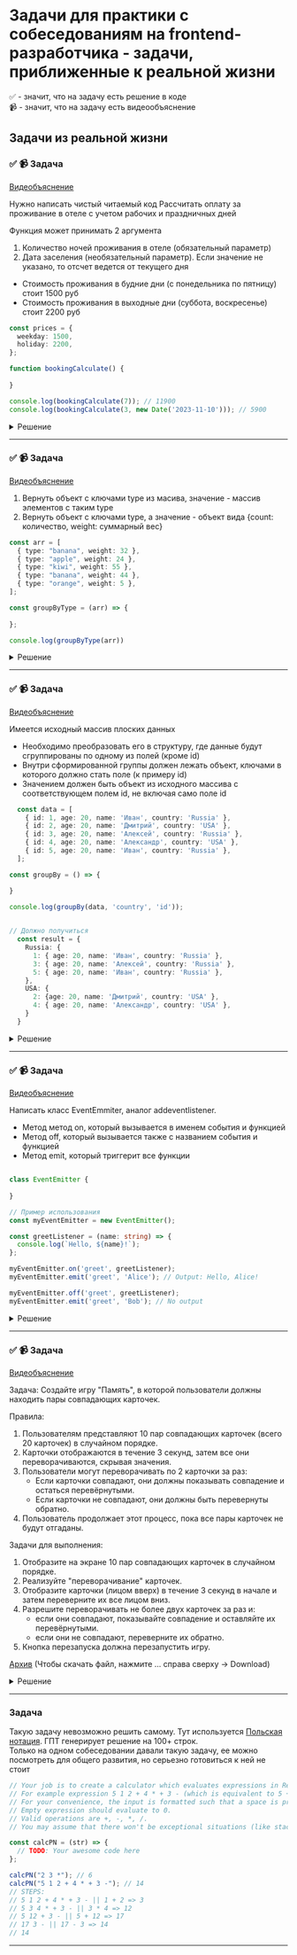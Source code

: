 # Задачи для практики с собеседованиям на frontend-разработчика - задачи, приближенные к реальной жизни

✅ - значит, что на задачу есть решение в коде  
📹 - значит, что на задачу есть видеообъяснение

## Задачи из реальной жизни

### ✅ 📹 Задача
[Видеобъяснение](https://t.me/c/2062644132/983/1404)

Нужно написать чистый читаемый код
Рассчитать оплату за проживание в отеле с учетом рабочих и праздничных дней
 
Функция может принимать 2 аргумента  
1. Количество ночей проживания в отеле (обязательный параметр)  
2. Дата заселения (необязательный параметр). Если значение не указано, то отсчет ведется от текущего дня  
- Стоимость проживания в будние дни (с понедельника по пятницу) стоит 1500 руб  
- Стоимость проживания в выходные дни (суббота, воскресенье) стоит 2200 руб  

```ts
const prices = {
  weekday: 1500,
  holiday: 2200,
};

function bookingCalculate() {
  
}

console.log(bookingCalculate(7)); // 11900
console.log(bookingCalculate(3, new Date('2023-11-10'))); // 5900
```

<details>
  <summary>Решение</summary>

```ts
const prices = {
  weekday: 1500,
  holiday: 2200,
};

const addDays = (date, days) => {
  const result = new Date(date);
  result.setDate(result.getDate() + days);
  return result;
};

const checkIsHoliday = day => {
  return !checkIsWeekdaty(day);
};

const checkIsWeekdaty = date => {
  const day = new Date(date).getDay();
  return day > 0 && day < 6;
};

function bookingCalculate(nights, startDate = new Date()) {
  const endDate = addDays(startDate, nights);

  let tempStartDate = startDate;
  let weekDays = 0;
  let hoilDays = 0;

  while (tempStartDate < endDate) {
    if (checkIsWeekdaty(tempStartDate)) {
      weekDays += 1;
    }
    if (checkIsHoliday(tempStartDate)) {
      hoilDays += 1;
    }
    tempStartDate = addDays(tempStartDate, 1);
  }
  return weekDays * prices.weekday + hoilDays * prices.holiday;
}

console.log(bookingCalculate(7)); // 11900
console.log(bookingCalculate(3, new Date('2023-11-10'))); // 5900

```
</details>


 ---
 <!--  ------------------------------------------------------------------------------------------------------------------------------------------------------- -->

 
### ✅ 📹 Задача
[Видеобъяснение](https://t.me/c/2062644132/983/1202)

1. Вернуть объект с ключами type из масива, значение - массив элементов с таким type  
2. Вернуть объект с ключами type, а значение - объект вида {count: количество, weight: суммарный вес}  

```ts
const arr = [
  { type: "banana", weight: 32 },
  { type: "apple", weight: 24 },
  { type: "kiwi", weight: 55 },
  { type: "banana", weight: 44 },
  { type: "orange", weight: 5 },
];

const groupByType = (arr) => {
  
};

console.log(groupByType(arr))
```

<details>
  <summary>Решение</summary>

1. Вернуть объект с ключами type из масива, значение - массив элементов с таким type  

```ts
const groupByType = (arr) => {
  const result = {};

  arr.forEach((item) => {
    const { type, ...rest } = item;

    if (result[type]) {
      result[type].push(rest);
    } else {
      result[type] = [rest];
    }
  });

  return result;
};

```

2. Вернуть объект с ключами type, а значение - объект вида {count: количество, weight: суммарный вес}  

```ts
const groupByType = (arr) => {
  const result = {};

  arr.forEach((item) => {
    const { type, weight } = item;

    if (result[type]) {
      result[type].count++;
      result[type].weight += weight;
    } else {
      result[type] = { count: 1, weight };
    }
  });

  return result;
};
```
</details>

 ---
 <!--  ------------------------------------------------------------------------------------------------------------------------------------------------------- -->


 
### ✅ 📹 Задача
[Видеобъяснение](https://t.me/c/2062644132/983/1574)

Имеется исходный массив плоских данных
  - Необходимо преобразовать его в структуру, где данные будут сгруппированы по одному из полей (кроме id)
  - Внутри сформированной группы должен лежать объект, ключами в которого должно стать поле (к примеру id)
  - Значением должен быть объект из исходного массива с соответствующем полем id, не включая само поле id
```ts
  const data = [
    { id: 1, age: 20, name: 'Иван', country: 'Russia' },
    { id: 2, age: 20, name: 'Дмитрий', country: 'USA' },
    { id: 3, age: 20, name: 'Алексей', country: 'Russia' },
    { id: 4, age: 20, name: 'Александр', country: 'USA' },
    { id: 5, age: 20, name: 'Иван', country: 'Russia' },
  ];

const groupBy = () => {

}

console.log(groupBy(data, 'country', 'id'));

  
// Должно получиться
  const result = {
    Russia: {
      1: { age: 20, name: 'Иван', country: 'Russia' },
      3: { age: 20, name: 'Алексей', country: 'Russia' },
      5: { age: 20, name: 'Иван', country: 'Russia' },
    },
    USA: {
      2: {age: 20, name: 'Дмитрий', country: 'USA' },
      4: { age: 20, name: 'Александр', country: 'USA' },
    }
  }
```

<details>
  <summary>Решение</summary>

```ts
  
const groupBy = (data, key, innerKey) => {
  return data.reduce((acc, current) => {
    const fieldByKey = current[key];
    console.log(current);

    if (!acc[fieldByKey]) {
      acc[fieldByKey] = {};
    }

    const innerKeyValue = current[innerKey];

    const rest = omit(current, 'id', 'age');

    acc[fieldByKey][innerKeyValue] = rest;

    return acc;
  }, {});
};

const omit = (obj, ...keys) => {
  const objectOfKeys = keys.reduce((acc, current) => {
    acc[current] = true;
    return acc;
  }, {});

  return Object.keys(obj).reduce((acc, key) => {
    if (objectOfKeys[key]) {
      acc[key] = obj[key];
    }

    return acc;
  }, {});
};

console.log(groupBy(data, 'country', 'id'));

```
</details>

 ---
 <!--  ------------------------------------------------------------------------------------------------------------------------------------------------------- -->


 
### ✅ 📹 Задача
[Видеобъяснение](https://t.me/c/2062644132/983/1404)

Написать класс EventEmmiter, аналог addeventlistener. 
- Метод метод on, который вызывается в именем события и функцией
- Метод off, который вызывается также с названием события и функцией
- Метод emit, который триггерит все функции

```ts

class EventEmitter {
  
}

// Пример использования
const myEventEmitter = new EventEmitter();

const greetListener = (name: string) => {
  console.log(`Hello, ${name}!`);
};

myEventEmitter.on('greet', greetListener);
myEventEmitter.emit('greet', 'Alice'); // Output: Hello, Alice!

myEventEmitter.off('greet', greetListener);
myEventEmitter.emit('greet', 'Bob'); // No output
```

<details>
  <summary>Решение</summary>

- Создаем поле класса, где будем хранить функции по каждому названию собития - это будет объект, типа `Record<string, Function[]>`
- В on, если по такому типа нет событий создается пустой массив и пушим в него функцию
- В off делаем фильтр и удаляем найденную функцию
- В emit проходим через forEach по функциям и вызываем их

```ts
class EventEmitter {
  private events: Record<string, Function[]> = {};

  on(eventName: string, listener: Function) {
      if (!this.events[eventName]) {
          this.events[eventName] = [];
      }
      this.events[eventName].push(listener);
  }

  off(eventName: string, listener: Function) {
      if (this.events[eventName]) {
          this.events[eventName] = this.events[eventName].filter((eventListener) => eventListener !== listener);
      }
  }

  emit(eventName: string, ...args: any[]) {
      if (this.events[eventName]) {
          this.events[eventName].forEach((listener) => {
              listener(...args);
          });
      }
  }
}

// Пример использования
const myEventEmitter = new EventEmitter();

const greetListener = (name: string) => {
  console.log(`Hello, ${name}!`);
};

myEventEmitter.on('greet', greetListener);
myEventEmitter.emit('greet', 'Alice'); // Output: Hello, Alice!

myEventEmitter.off('greet', greetListener);
myEventEmitter.emit('greet', 'Bob'); // No output
```
</details>

 ---
 <!--  ------------------------------------------------------------------------------------------------------------------------------------------------------- -->


 
### ✅ 📹 Задача
[Видеобъяснение](https://t.me/c/2062644132/983/2791)

Задача: Создайте игру "Память", в которой пользователи должны находить пары совпадающих карточек.

Правила:
1. Пользователям представляют 10 пар совпадающих карточек (всего 20 карточек) в случайном порядке.
2. Карточки отображаются в течение 3 секунд, затем все они переворачиваются, скрывая значения.
3. Пользователи могут переворачивать по 2 карточки за раз:
   - Если карточки совпадают, они должны показывать совпадение и остаться перевёрнутыми.
   - Если карточки не совпадают, они должны быть перевернуты обратно.
4. Пользователь продолжает этот процесс, пока все пары карточек не будут отгаданы.

Задачи для выполнения:
1. Отобразите на экране 10 пар совпадающих карточек в случайном порядке.
2. Реализуйте "переворачивание" карточек.
3. Отобразите карточки (лицом вверх) в течение 3 секунд в начале и затем переверните их все лицом вниз.
4. Разрешите переворачивать не более двух карточек за раз и:
   - если они совпадают, показывайте совпадение и оставляйте их перевёрнутыми.
   - если они не совпадают, переверните их обратно.
5. Кнопка перезапуска должна перезапустить игру.

[Архив](resources/memory-game/Task.zip) (Чтобы скачать файл, нажмите ... справа сверху -> Download)

<details>
  <summary>Решение</summary>

  [Итоговый архив](resources/memory-game/Result.zip) (Чтобы скачать файл, нажмите ... справа сверху -> Download)
</details>

 ---
 <!--  ------------------------------------------------------------------------------------------------------------------------------------------------------- -->
 
### Задача

Такую задачу невозможно решить самому. Тут используется [Польская нотация](https://ru.wikipedia.org/wiki/%D0%9E%D0%B1%D1%80%D0%B0%D1%82%D0%BD%D0%B0%D1%8F_%D0%BF%D0%BE%D0%BB%D1%8C%D1%81%D0%BA%D0%B0%D1%8F_%D0%B7%D0%B0%D0%BF%D0%B8%D1%81%D1%8C). ГПТ генерирует решение на 100+ строк.    
Только на одном собеседовании давали такую задачу, ее можно посмотреть для общего развития, но серьезно готовиться к ней не стоит

```ts
// Your job is to create a calculator which evaluates expressions in Reverse Polish notation.
// For example expression 5 1 2 + 4 * + 3 - (which is equivalent to 5 + ((1 + 2) * 4) - 3 in normal notation) should evaluate to 14.
// For your convenience, the input is formatted such that a space is provided between every token.
// Empty expression should evaluate to 0.
// Valid operations are +, -, *, /.
// You may assume that there won't be exceptional situations (like stack underflow or division by zero).

const calcPN = (str) => {
  // TODO: Your awesome code here
};

calcPN("2 3 *"); // 6
calcPN("5 1 2 + 4 * + 3 -"); // 14
// STEPS:
// 5 1 2 + 4 * + 3 - || 1 + 2 => 3
// 5 3 4 * + 3 - || 3 * 4 => 12
// 5 12 + 3 - || 5 + 12 => 17
// 17 3 - || 17 - 3 => 14
// 14
```

 ---
 <!--  ------------------------------------------------------------------------------------------------------------------------------------------------------- -->
 

